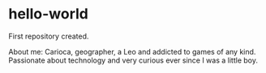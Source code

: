 # hello-world
First repository created.

About me: Carioca, geographer, a Leo and addicted to games of any kind. Passionate about technology and very curious ever since I was a little boy.
